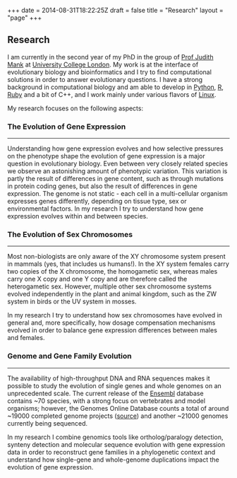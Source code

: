 +++
date = 2014-08-31T18:22:25Z
draft = false
title = "Research"
layout = "page"
+++
## Research

I am currently in the second year of my PhD in the group of [Prof Judith Mank](http://www.ucl.ac.uk/mank-group/) at [University College London](http://ucl.ac.uk). My work is at the interface of evolutionary biology and bioinformatics and I try to find computational solutions in order to answer evolutionary questions. I have a strong background in computational biology and am able to develop in [Python](http://www.python.org/), [R](http://www.r-project.org/), [Ruby](https://www.ruby-lang.org/) and a bit of C++, and I work mainly under various flavors of [Linux](http://www.linuxfoundation.org/).

My research focuses on the following aspects:

### The Evolution of Gene Expression
-------------------

Understanding how gene expression evolves and how selective pressures on the phenotype shape the evolution of gene expression is a major question in evolutionary biology. Even between very closely related species we observe an astonishing amount of phenotypic variation. This variation is partly the result of differences in gene content, such as through mutations in protein coding genes, but also the result of differences in gene expression. The genome is not static - each cell in a multi-cellular organism expresses genes differently, depending on tissue type, sex or environmental factors. In my research I try to understand how gene expression evolves within and between species.

### The Evolution of Sex Chromosomes
-------------------

Most non-biologists are only aware of the XY chromosome system present in mammals (yes, that includes us humans!). In the XY system females carry two copies of the X chromosome, the homogametic sex, whereas males carry one X copy and one Y copy and are therefore called the heterogametic sex. However, multiple other sex chromosome systems evolved independently in the plant and animal kingdom, such as the ZW system in birds or the UV system in mosses.

In my research I try to understand how sex chromosomes have evolved in general and, more specifically, how dosage compensation mechanisms evolved in order to balance gene expression differences between males and females.

### Genome and Gene Family Evolution
-------------------

The availability of high-throughput DNA and RNA sequences makes it possible to study the evolution of single genes and whole genomes on an unprecedented scale. The current release of the [Ensembl](http://www.ensembl.org/) database contains ~70 species, with a strong focus on vertebrates and model organisms; however, the Genomes Online Database counts a total of around ~19000 completed genome projects ([source](http://genomesonline.org/cgi-bin/GOLD/index.cgi?page_requested=Complete+Genome+Projects)) and another ~21000 genomes currently being sequenced. 

In my research I combine genomics tools like ortholog/paralogy detection, synteny detection and molecular sequence evolution with gene expression data in order to reconstruct gene families in a phylogenetic context and understand how single-gene and whole-genome duplications impact the evolution of gene expression.